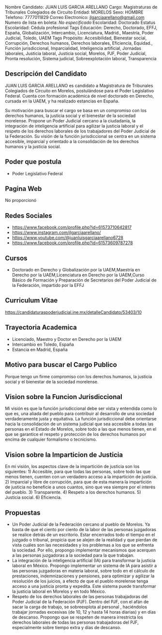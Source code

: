 Nombre Candidato: JUAN LUIS GARCIA ARELLANO
Cargo: Magistraturas de Tribunales Colegiados de Circuito
Entidad: MORELOS
Sexo: HOMBRE
Telefono: 7777011829
Correo Electronico: jlgarciaarellano@gmail.com
Numero de lista en boleta: *No especificado*
Escolaridad: Doctorado
Estatus Escolaridad: Cédula profesional
Tags Educación: Derecho, Doctorado, EFFJ, España, Globalización, Intercambio, Licenciatura, Madrid., Maestría, Poder Judicial, Toledo, UAEM
Tags Propósito: Accesibilidad, Bienestar social, Corrupción, Derechos humanos, Derechos laborales, Eficiencia, Equidad., Función jurisdiccional, Imparcialidad, Inteligencia artificial, Jornadas laborales, Justicia laboral, Justicia social, Morelos, PJF, Poder Judicial, Pronta resolución, Sistema judicial, Sobreexplotación laboral, Transparencia


## Descripción del Candidato 

JUAN LUIS GARCIA ARELLANO es candidato a Magistratura de Tribunales Colegiados de Circuito en Morelos, postulándose para el Poder Legislativo Federal. Cuenta con formación académica de nivel doctorado en Derecho, cursada en la UAEM, y ha realizado estancias en España.

Su motivación para buscar el cargo se basa en un compromiso con los derechos humanos, la justicia social y el bienestar de la sociedad morelense. Propone un Poder Judicial cercano a la ciudadanía, la integración de inteligencia artificial para agilizar la justicia laboral y el respeto de los derechos laborales de los trabajadores del Poder Judicial de la Federación. Su visión de la función jurisdiccional se centra en un sistema accesible, imparcial y orientado a la consolidación de los derechos humanos y la justicia social.


## Poder que postula

- Poder Legislativo Federal


## Pagina Web

No proporcionó


## Redes Sociales

- https://www.facebook.com/profile.php?id=61573710642817
- https://www.instagram.com/jlgarciaarellano/
- https://www.youtube.com/@juanluisgarciaarellano6728
- https://www.facebook.com/profile.php?id=61573609787278


## Cursos

- Doctorado en Derecho y Globalización por la UAEM,Maestría en Derecho por la UAEM,Licenciatura en Derecho por la UAEM,Curso Básico de Formación y Preparación de Secretarios del Poder Judicial de la Federación, impartido por la EFFJ


## Curriculum Vitae

https://candidaturaspoderjudicial.ine.mx/detalleCandidato/53403/10


## Trayectoria Academica

- Licenciado, Maestro y Doctor en Derecho por la UAEM
- Intercambio en Toledo, España
- Estancia en Madrid, España


## Motivo para buscar el Cargo Publico

Porque tengo un firme compromiso con los derechos humanos, la justicia social y el bienestar de la sociedad morelense.


## Vision sobre la Funcion Jurisdiccional

Mi visión es que la función jurisdiccional debe ser vista y entendida como lo que es, una aliada del pueblo para contribuir al desarrollo de una sociedad verdaderamente justa y equitativa. La función jurisdiccional debe orientarse hacia la consolidación de un sistema judicial que sea accesible a todas las personas en el Estado de Morelos, sobre todo a las que menos tienen, en el que se garantice el respeto y protección de los derechos humanos por encima de cualquier formalismo o tecnicismo.


## Vision sobre la Imparticion de Justicia

En mi visión, los aspectos clave de la impartición de justicia son los siguientes: 1) Accesible, para que todas las personas, sobre todo las que menos tienen, cuenten con un verdadero acceso a la impartición de justicia. 2) Imparcial y libre de corrupción, para que de esta manera la impartición de justicia no beneficie a unos cuantos, sino que vea siempre por el interés del pueblo. 3) Transparente. 4) Respeto a los derechos humanos. 5) Justicia social. 6) Eficiencia.


## Propuestas

- Un Poder Judicial de la Federación cercano al pueblo de Morelos. Ya basta de que el ciento por ciento de la labor de las personas juzgadoras se realice detrás de un escritorio. Estar encerrados todo el tiempo en el juzgado o tribunal, propicia que se alejen de la realidad y que pierdan de vista cuáles son las necesidades y los problemas a los que se enfrenta la sociedad. Por ello, propongo implementar mecanismos que acerquen a las personas juzgadoras a la sociedad para la que trabajan.
- La integración de la inteligencia artificial (IA) para transformar la justicia laboral en México. Propongo implementar un sistema de IA para asistir a las personas juzgadoras en materia laboral, sobre todo en el cálculo de prestaciones, indemnizaciones y pensiones, para optimizar y agilizar la resolución de los juicios, a efecto de que el pueblo morelense tenga acceso a una justicia pronta y expedita. Este sistema puede transformar la justicia laboral en Morelos y en todo México.
- Respeto de los derechos laborales de las personas trabajadoras del Poder Judicial de la Federación (PJF). Dentro del PJF, con el afán de sacar la carga de trabajo, se sobreexplota al personal , haciéndolos trabajar jornadas excesivas (de 10, 12 y hasta 14 horas diarias) y en días de descanso. Propongo que se respeten de manera irrestricta los derechos laborales de todas las personas trabajadoras del PJF, especialmente sobre tiempo extra y días de descanso.

